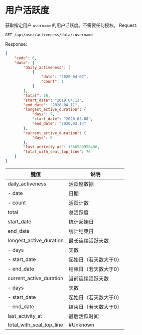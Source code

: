 # 用户活跃度

获取指定用户 `username` 的用户活跃度。不需要任何授权。
Request:
```
GET /api/user/activeness/data/:username
```

Response:
```json
{
    "code": 0,
    "data": {
        "daily_activeness": [
            {
                "date": "2020-04-07",
                "count": 1
            }
        ],
        "total": 76,
        "start_date": "2019.04.11",
        "end_date": "2020.04.11",
        "longest_active_duration": {
            "days": 7,
            "start_date": "2020.03.08",
            "end_date": "2020.03.14"
        },
        "current_active_duration": {
            "days": 0
        },
        "last_activity_at": 1586589956490,
        "total_with_seal_top_line": 76
    }
}
```

|键值|说明|
|--|--|
|daily_activeness|活跃度数据|
|- date|日期|
|- count|活跃计数|
|total|总活跃度|
|start_date|统计起始日|
|end_date|统计结束日|
|longest_active_duration|最长连续活跃天数|
|- days|天数|
|- start_date|起始日（若天数大于0）|
|- end_date|结束日（若天数大于0）|
|current_active_duration|当前连续活跃天数|
|- days|天数|
|- start_date|起始日（若天数大于0）|
|- end_date|结束日（若天数大于0）|
|last_activity_at|最后活跃时间|
|total_with_seal_top_line|#Unknown|